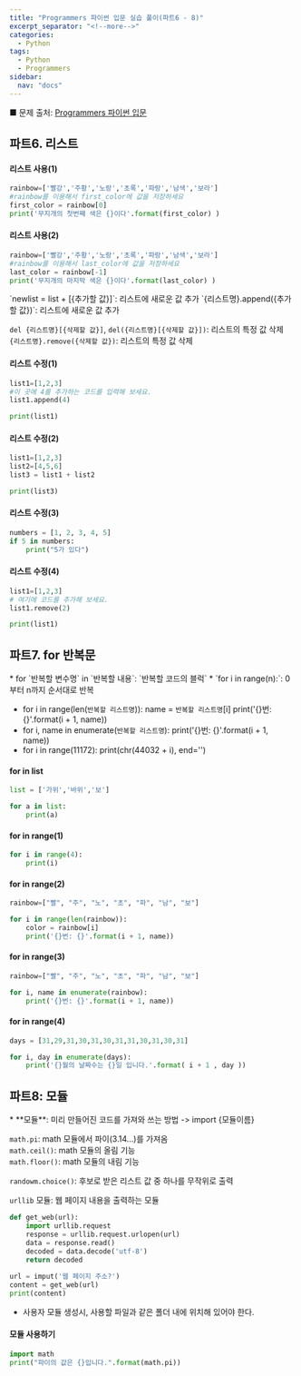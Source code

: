 ```yaml
---
title: "Programmers 파이썬 입문 실습 풀이(파트6 - 8)"
excerpt_separator: "<!--more-->"
categories:
  - Python
tags:
  - Python
  - Programmers
sidebar:
  nav: "docs"
---
```


■ 문제 출처: [Programmers 파이썬 입문](https://programmers.co.kr/learn/courses/2)

## 파트6. 리스트

#### 리스트 사용(1)
```python
rainbow=['빨강','주황','노랑','초록','파랑','남색','보라']
#rainbow를 이용해서 first_color에 값을 저장하세요
first_color = rainbow[0]
print('무지개의 첫번째 색은 {}이다'.format(first_color) )
```

#### 리스트 사용(2)
```python
rainbow=['빨강','주황','노랑','초록','파랑','남색','보라']
#rainbow를 이용해서 last_color에 값을 저장하세요
last_color = rainbow[-1]
print('무지개의 마지막 색은 {}이다'.format(last_color) )
```

<div class="notice" markdown="1">
`newlist = list + [{추가할 값}]`: 리스트에 새로운 값 추가  
`{리스트명}.append({추가할 값})`: 리스트에 새로운 값 추가  
  
`del {리스트명}[{삭제할 값}]`, `del({리스트명}[{삭제할 값}])`: 리스트의 특정 값 삭제  
`{리스트명}.remove({삭제할 값})`: 리스트의 특정 값 삭제  
</div>

#### 리스트 수정(1)
```python
list1=[1,2,3]
#이 곳에 4를 추가하는 코드를 입력해 보세요.
list1.append(4)

print(list1)
```

#### 리스트 수정(2)
```python
list1=[1,2,3]
list2=[4,5,6]
list3 = list1 + list2

print(list3)
```

#### 리스트 수정(3)
```python
numbers = [1, 2, 3, 4, 5]
if 5 in numbers:
	print("5가 있다")
```

#### 리스트 수정(4)
```python
list1=[1,2,3]
# 여기에 코드를 추가해 보세요.
list1.remove(2)

print(list1)
```

## 파트7. for 반복문
<div class="notice" markdown="1">
* for `반복할 변수명` in `반복할 내용`:
	`반복할 코드의 블럭`
* `for i in range(n):`: 0부터 n까지 순서대로 반복  

* for i in range(len(`반복할 리스트명`)):
	name = `반복할 리스트명`[i]
	print('{}번: {}'.format(i + 1, name))
* for i, name in enumerate(`반복할 리스트명`):
	print('{}번: {}'.format(i + 1, name))
* for i in range(11172):
	print(chr(44032 + i), end='')
</div>

#### for in list
```python
list = ['가위','바위','보']

for a in list:
    print(a)
```

#### for in range(1)
```python
for i in range(4):
	print(i)
```

#### for in range(2)
```python
rainbow=["빨", "주", "노", "초", "파", "남", "보"]

for i in range(len(rainbow)):
	color = rainbow[i]
	print('{}번: {}'.format(i + 1, name))
```

#### for in range(3)
```python
rainbow=["빨", "주", "노", "초", "파", "남", "보"]

for i, name in enumerate(rainbow):
	print('{}번: {}'.format(i + 1, name))
```

#### for in range(4)
```python
days = [31,29,31,30,31,30,31,31,30,31,30,31]

for i, day in enumerate(days):
    print('{}월의 날짜수는 {}일 입니다.'.format( i + 1 , day ))
```

## 파트8: 모듈

<div class="notice" markdown="1">
* **모듈**: 미리 만들어진 코드를 가져와 쓰는 방법  
-> import {모듈이름}  
  
`math.pi`: math 모듈에서 파이(3.14...)를 가져옴  
`math.ceil()`: math 모듈의 올림 기능  
`math.floor()`: math 모듈의 내림 기능  
  
`randowm.choice()`: 후보로 받은 리스트 값 중 하나를 무작위로 출력  
  
`urllib` 모듈: 웹 페이지 내용을 출력하는 모듈
```python
def get_web(url):
	import urllib.request
	response = urllib.request.urlopen(url)
	data = response.read()
	decoded = data.decode('utf-8')
	return decoded
	
url = imput('웹 페이지 주소?')
content = get_web(url)
print(content)
```
* 사용자 모듈 생성시, 사용할 파일과 같은 폴더 내에 위치해 있어야 한다.
</div>

#### 모듈 사용하기
```python
import math
print("파이의 값은 {}입니다.".format(math.pi))
```
